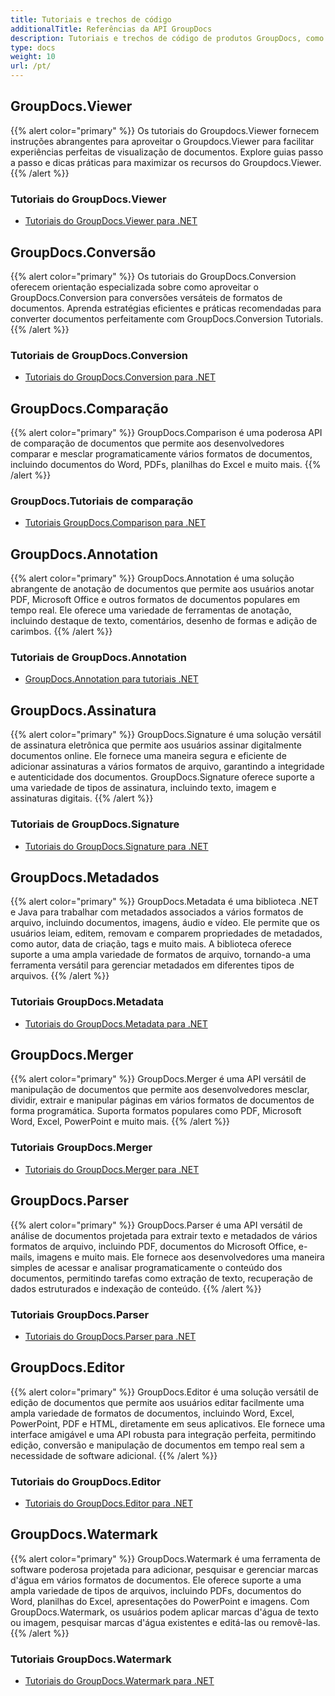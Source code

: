 ```yaml
---
title: Tutoriais e trechos de código
additionalTitle: Referências da API GroupDocs
description: Tutoriais e trechos de código de produtos GroupDocs, como GroupDocs.Viewer, GroupDocs.Annotation, GroupDocs.Conversion e outros produtos.
type: docs
weight: 10
url: /pt/
---
```


## GroupDocs.Viewer
{{% alert color="primary" %}}
Os tutoriais do Groupdocs.Viewer fornecem instruções abrangentes para aproveitar o Groupdocs.Viewer para facilitar experiências perfeitas de visualização de documentos. Explore guias passo a passo e dicas práticas para maximizar os recursos do Groupdocs.Viewer.
{{% /alert %}}

### Tutoriais do GroupDocs.Viewer
- [Tutoriais do GroupDocs.Viewer para .NET](../viewer/pt/net/)


## GroupDocs.Conversão
{{% alert color="primary" %}}
Os tutoriais do GroupDocs.Conversion oferecem orientação especializada sobre como aproveitar o GroupDocs.Conversion para conversões versáteis de formatos de documentos. Aprenda estratégias eficientes e práticas recomendadas para converter documentos perfeitamente com GroupDocs.Conversion Tutorials.
{{% /alert %}}

### Tutoriais de GroupDocs.Conversion
- [Tutoriais do GroupDocs.Conversion para .NET](../conversion/pt/net/)


## GroupDocs.Comparação
{{% alert color="primary" %}}
GroupDocs.Comparison é uma poderosa API de comparação de documentos que permite aos desenvolvedores comparar e mesclar programaticamente vários formatos de documentos, incluindo documentos do Word, PDFs, planilhas do Excel e muito mais.
{{% /alert %}}

### GroupDocs.Tutoriais de comparação
- [Tutoriais GroupDocs.Comparison para .NET](../comparison/pt/net/)


## GroupDocs.Annotation
{{% alert color="primary" %}}
GroupDocs.Annotation é uma solução abrangente de anotação de documentos que permite aos usuários anotar PDF, Microsoft Office e outros formatos de documentos populares em tempo real. Ele oferece uma variedade de ferramentas de anotação, incluindo destaque de texto, comentários, desenho de formas e adição de carimbos.
{{% /alert %}}

### Tutoriais de GroupDocs.Annotation
- [GroupDocs.Annotation para tutoriais .NET](../annotation/pt/net/)


## GroupDocs.Assinatura
{{% alert color="primary" %}}
GroupDocs.Signature é uma solução versátil de assinatura eletrônica que permite aos usuários assinar digitalmente documentos online. Ele fornece uma maneira segura e eficiente de adicionar assinaturas a vários formatos de arquivo, garantindo a integridade e autenticidade dos documentos. GroupDocs.Signature oferece suporte a uma variedade de tipos de assinatura, incluindo texto, imagem e assinaturas digitais.
{{% /alert %}}

### Tutoriais de GroupDocs.Signature

- [Tutoriais do GroupDocs.Signature para .NET](../signature/pt/net/)


## GroupDocs.Metadados
{{% alert color="primary" %}}
GroupDocs.Metadata é uma biblioteca .NET e Java para trabalhar com metadados associados a vários formatos de arquivo, incluindo documentos, imagens, áudio e vídeo. Ele permite que os usuários leiam, editem, removam e comparem propriedades de metadados, como autor, data de criação, tags e muito mais. A biblioteca oferece suporte a uma ampla variedade de formatos de arquivo, tornando-a uma ferramenta versátil para gerenciar metadados em diferentes tipos de arquivos.
{{% /alert %}}

### Tutoriais GroupDocs.Metadata
- [Tutoriais do GroupDocs.Metadata para .NET](../metadata/pt/net/)


## GroupDocs.Merger
{{% alert color="primary" %}}
GroupDocs.Merger é uma API versátil de manipulação de documentos que permite aos desenvolvedores mesclar, dividir, extrair e manipular páginas em vários formatos de documentos de forma programática. Suporta formatos populares como PDF, Microsoft Word, Excel, PowerPoint e muito mais.
{{% /alert %}}

### Tutoriais GroupDocs.Merger
- [Tutoriais do GroupDocs.Merger para .NET](../merger/pt/net/)


## GroupDocs.Parser
{{% alert color="primary" %}}
GroupDocs.Parser é uma API versátil de análise de documentos projetada para extrair texto e metadados de vários formatos de arquivo, incluindo PDF, documentos do Microsoft Office, e-mails, imagens e muito mais. Ele fornece aos desenvolvedores uma maneira simples de acessar e analisar programaticamente o conteúdo dos documentos, permitindo tarefas como extração de texto, recuperação de dados estruturados e indexação de conteúdo.
{{% /alert %}}

### Tutoriais GroupDocs.Parser
- [Tutoriais do GroupDocs.Parser para .NET](../parser/pt/net/)


## GroupDocs.Editor
{{% alert color="primary" %}}
GroupDocs.Editor é uma solução versátil de edição de documentos que permite aos usuários editar facilmente uma ampla variedade de formatos de documentos, incluindo Word, Excel, PowerPoint, PDF e HTML, diretamente em seus aplicativos. Ele fornece uma interface amigável e uma API robusta para integração perfeita, permitindo edição, conversão e manipulação de documentos em tempo real sem a necessidade de software adicional.
{{% /alert %}}

### Tutoriais do GroupDocs.Editor
- [Tutoriais do GroupDocs.Editor para .NET](../editor/pt/net/)


## GroupDocs.Watermark
{{% alert color="primary" %}}
GroupDocs.Watermark é uma ferramenta de software poderosa projetada para adicionar, pesquisar e gerenciar marcas d'água em vários formatos de documentos. Ele oferece suporte a uma ampla variedade de tipos de arquivos, incluindo PDFs, documentos do Word, planilhas do Excel, apresentações do PowerPoint e imagens. Com GroupDocs.Watermark, os usuários podem aplicar marcas d'água de texto ou imagem, pesquisar marcas d'água existentes e editá-las ou removê-las.
{{% /alert %}}

### Tutoriais GroupDocs.Watermark
- [Tutoriais do GroupDocs.Watermark para .NET](../watermark/pt/net/)